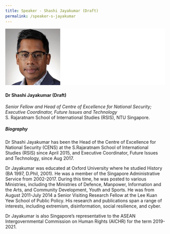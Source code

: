 ```yaml
---
title: Speaker - Shashi Jayakumar (Draft)
permalink: /speaker-s-jayakumar
---
```

![Shashi Jayakumar](/images/speakers/Shashi-Jayakumar.jpg)

#### **Dr Shashi Jayakumar (Draft)**

*Senior Fellow and Head of Centre of Excellence for National Security; Executive Coordinator, Future Issues and Technology*  
S. Rajaratnam School of International Studies (RSIS), NTU Singapore.

##### **Biography**

Dr Shashi Jayakumar has been the Head of the Centre of Excellence for National Security (CENS) at the S.Rajaratnam School of International Studies (RSIS) since  April 2015, and Executive Coordinator, Future Issues and Technology, since Aug 2017. 

Dr Jayakumar was educated at Oxford University where he studied History (BA 1997, D.Phil, 2001). He was a member of the Singapore Administrative Service from 2002-2017. During this time, he was posted to various Ministries, including the Ministries of Defence, Manpower, Information and the Arts, and Community Development, Youth and Sports. He was from August 2011-July 2014 a Senior Visiting Research Fellow at the Lee Kuan Yew School of Public Policy. His research and publications span a range of interests, including extremism, disinformation, social resilience, and cyber. 

Dr Jayakumar is also Singapore’s representative to the ASEAN Intergovernmental Commission on Human Rights (AICHR) for the term 2019- 2021.